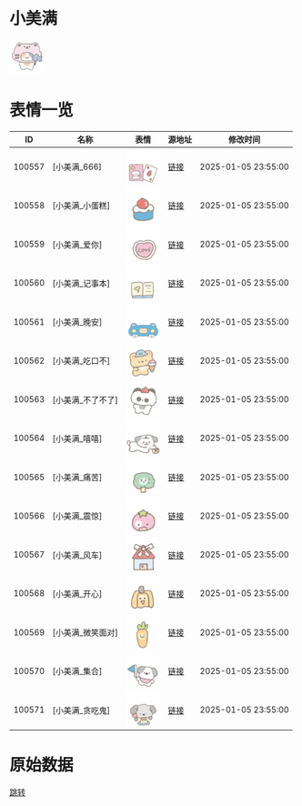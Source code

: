 # 小美满

<img src="./cover.png" height="60" alt="cover" />

# 表情一览

|ID|名称|表情|源地址|修改时间|
|----|----|----|----|----|
|100557|[小美满_666]|<img src="./pic/100557_%5B小美满_666%5D.png" height="60" alt="666"/>|[链接](https://i0.hdslb.com/bfs/garb/2edf0843fb49bc8a4912aeaf4751a871fa54a7f8.png)|2025-01-05 23:55:00|
|100558|[小美满_小蛋糕]|<img src="./pic/100558_%5B小美满_小蛋糕%5D.png" height="60" alt="小蛋糕"/>|[链接](https://i0.hdslb.com/bfs/garb/e9ddd314a72d092083cc65430209d87d80b3e0dd.png)|2025-01-05 23:55:00|
|100559|[小美满_爱你]|<img src="./pic/100559_%5B小美满_爱你%5D.png" height="60" alt="爱你"/>|[链接](https://i0.hdslb.com/bfs/garb/af60f08ed4543ab72c73aac8a061ad976ce67654.png)|2025-01-05 23:55:00|
|100560|[小美满_记事本]|<img src="./pic/100560_%5B小美满_记事本%5D.png" height="60" alt="记事本"/>|[链接](https://i0.hdslb.com/bfs/garb/4edad9315fda44b37533592ac4f8a317745fd140.png)|2025-01-05 23:55:00|
|100561|[小美满_晚安]|<img src="./pic/100561_%5B小美满_晚安%5D.png" height="60" alt="晚安"/>|[链接](https://i0.hdslb.com/bfs/garb/76b88bbd842912d61f6c16047634adc48445b9a0.png)|2025-01-05 23:55:00|
|100562|[小美满_吃口不]|<img src="./pic/100562_%5B小美满_吃口不%5D.png" height="60" alt="吃口不"/>|[链接](https://i0.hdslb.com/bfs/garb/a2eb966aff655984667199ed4b9311e357d6d333.png)|2025-01-05 23:55:00|
|100563|[小美满_不了不了]|<img src="./pic/100563_%5B小美满_不了不了%5D.png" height="60" alt="不了不了"/>|[链接](https://i0.hdslb.com/bfs/garb/7f34c730ce3e4967991f92902a261f24a48c6a13.png)|2025-01-05 23:55:00|
|100564|[小美满_嘻嘻]|<img src="./pic/100564_%5B小美满_嘻嘻%5D.png" height="60" alt="嘻嘻"/>|[链接](https://i0.hdslb.com/bfs/garb/aab5cd51aafd099f86534b889ae70dd08ecfc213.png)|2025-01-05 23:55:00|
|100565|[小美满_痛苦]|<img src="./pic/100565_%5B小美满_痛苦%5D.png" height="60" alt="痛苦"/>|[链接](https://i0.hdslb.com/bfs/garb/f47d2aaba37717dcc7fcd17b2163e3e1b0f7fbc3.png)|2025-01-05 23:55:00|
|100566|[小美满_震惊]|<img src="./pic/100566_%5B小美满_震惊%5D.png" height="60" alt="震惊"/>|[链接](https://i0.hdslb.com/bfs/garb/2c5fb9ec7fe202dc0ffd1698aa5caaf55d1aa9d5.png)|2025-01-05 23:55:00|
|100567|[小美满_风车]|<img src="./pic/100567_%5B小美满_风车%5D.png" height="60" alt="风车"/>|[链接](https://i0.hdslb.com/bfs/garb/9cecef548378d0737c6d41906728292aeca00752.png)|2025-01-05 23:55:00|
|100568|[小美满_开心]|<img src="./pic/100568_%5B小美满_开心%5D.png" height="60" alt="开心"/>|[链接](https://i0.hdslb.com/bfs/garb/5ae5e12e957ba9ddc03f537703f67aab611475ad.png)|2025-01-05 23:55:00|
|100569|[小美满_微笑面对]|<img src="./pic/100569_%5B小美满_微笑面对%5D.png" height="60" alt="微笑面对"/>|[链接](https://i0.hdslb.com/bfs/garb/fac8b2c388652a51a644d84902825dd2412edccd.png)|2025-01-05 23:55:00|
|100570|[小美满_集合]|<img src="./pic/100570_%5B小美满_集合%5D.png" height="60" alt="集合"/>|[链接](https://i0.hdslb.com/bfs/garb/a2abaf0c83da7ac3ea2eec30ccf0022214e4e736.png)|2025-01-05 23:55:00|
|100571|[小美满_贪吃鬼]|<img src="./pic/100571_%5B小美满_贪吃鬼%5D.png" height="60" alt="贪吃鬼"/>|[链接](https://i0.hdslb.com/bfs/garb/642946e55d96597b64313a5bf69ca98887f92de6.png)|2025-01-05 23:55:00|

# 原始数据

[跳转](./raw.json)

